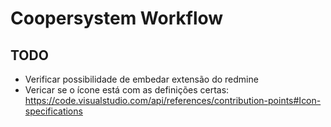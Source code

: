 # Coopersystem Workflow

## TODO

- Verificar possibilidade de embedar extensão do redmine
- Vericar se o ícone está com as definições certas: https://code.visualstudio.com/api/references/contribution-points#Icon-specifications
